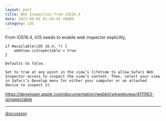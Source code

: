 ```yaml
---
layout: post
title: Web Inspection from iOS16.4
date: 2023-08-01 01:43:43 +0000
category: iOS
---
```


From iOS16.4, iOS needs to enable web inspector explicitly,

```
if #available(iOS 16.4, *) { 
    webView.isInspectable = true
} 
```

```
Defaults to false.

Set to true at any point in the view’s lifetime to allow Safari Web Inspector access to inspect the view’s content. Then, select your view in Safari’s Develop menu for either your computer or an attached device to inspect it.
```

https://developer.apple.com/documentation/webkit/wkwebview/4111163-isinspectable

---
[discussion](https://github.com/junkpiano/til/issues/24)
